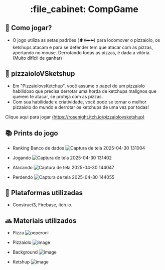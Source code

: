 
<h1 align="center">:file_cabinet: CompGame </h1>

## :dart: Como jogar?
* O jogo utiliza as setas padrões (⬆️⬇️➡️⬅️) para locomover o pizzaiolo, os ketshups atacam e para se defender tem que atacar com as pizzas, apertando no mouse. Derrotando todas as pizzas, é dada a vitória. (Muito difícil de ganhar)

## :rocket: pizzaioloVSketshup

* Em "PizzaiolovsKetchup", você assume o papel de um pizzaiolo habilidoso que precisa derrotar uma horda de ketchups malignos que querem te atacar, se proteja com as pizzas.
* Com sua habilidade e criatividade, você pode se tornar o melhor pizzaiolo do mundo e derrotar os ketchups de uma vez por todas!

Clique aqui para jogar
 [(https://rosenight.itch.io/pizzaiolovsketshup)](https://rosenight.itch.io/pizzaiolovsketshup)

## :books: Prints do jogo

* Ranking Banco de dados
![Captura de tela 2025-04-30 131004](https://github.com/user-attachments/assets/c124198c-f53e-4074-afb6-971ce8341df0)

* Jogando
![Captura de tela 2025-04-30 131402](https://github.com/user-attachments/assets/c1e37ba5-7363-4751-8d0e-10d1ec5c2f21)

* Atacando
![Captura de tela 2025-04-30 144047](https://github.com/user-attachments/assets/31f45980-3ad2-4196-b021-08b5f54668bd)

* Perdendo
![Captura de tela 2025-04-30 144055](https://github.com/user-attachments/assets/7b9506d2-6585-4f3a-97b6-9fa214522d9e)

## :wrench: Plataformas utilizadas
* Construct3, Firebase, itch.io.


## :soon: Materiais utilizados

* Pizza
![peperoni](https://github.com/user-attachments/assets/afcfcc66-e1f1-479d-9ff5-f033b7c60aed)

* Pizzaiolo
![image](https://github.com/user-attachments/assets/30764bd8-ce21-4c07-adb5-3deeab3e66b8)

* Background
![image](https://github.com/user-attachments/assets/40fd8da4-ca6d-46cf-a1ea-e70c4bd748e2)

* Ketshup
![image](https://github.com/user-attachments/assets/71562d93-33e4-4fdd-a8e1-1d9c615488d2)







